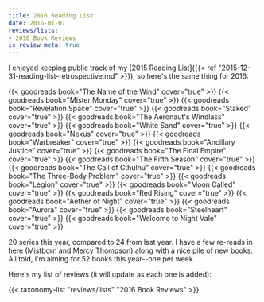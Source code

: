 ```yaml
---
title: 2016 Reading List
date: 2016-01-01
reviews/lists:
- 2016 Book Reviews
is_review_meta: true
---
```

I enjoyed keeping public track of my [2015 Reading List]({{< ref "2015-12-31-reading-list-retrospective.md" >}}), so here's the same thing for 2016:

{{< goodreads book="The Name of the Wind" cover="true" >}}
{{< goodreads book="Mister Monday" cover="true" >}}
{{< goodreads book="Revelation Space" cover="true" >}}
{{< goodreads book="Staked" cover="true" >}}
{{< goodreads book="The Aeronaut's Windlass" cover="true" >}}
{{< goodreads book="White Sand" cover="true" >}}
{{< goodreads book="Nexus" cover="true" >}}
{{< goodreads book="Warbreaker" cover="true" >}}
{{< goodreads book="Ancillary Justice" cover="true" >}}
{{< goodreads book="The Final Empire" cover="true" >}}
{{< goodreads book="The Fifth Season" cover="true" >}}
{{< goodreads book="The Call of Cthulhu" cover="true" >}}
{{< goodreads book="The Three-Body Problem" cover="true" >}}
{{< goodreads book="Legion" cover="true" >}}
{{< goodreads book="Moon Called" cover="true" >}}
{{< goodreads book="Red Rising" cover="true" >}}
{{< goodreads book="Aether of Night" cover="true" >}}
{{< goodreads book="Aurora" cover="true" >}}
{{< goodreads book="Steelheart" cover="true" >}}
{{< goodreads book="Welcome to Night Vale" cover="true" >}}

<!--more-->

20 series this year, compared to 24 from last year. I have a few re-reads in here (Mistborn and Mercy Thompson) along with a nice pile of new books. All told, I'm aiming for 52 books this year--one per week.

Here's my list of reviews (it will update as each one is added):

{{< taxonomy-list "reviews/lists" "2016 Book Reviews" >}}
